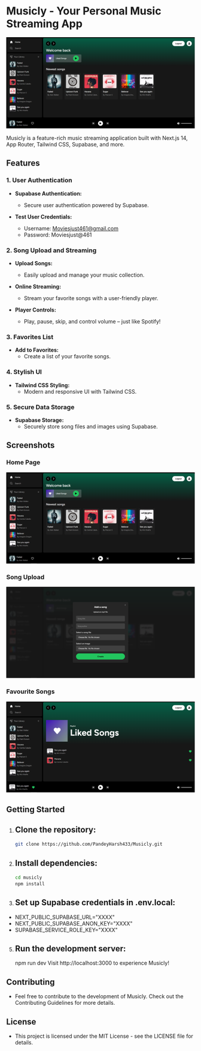 # Musicly - Your Personal Music Streaming App

![Musicly Preview](https://raw.githubusercontent.com/PandeyHarsh433/images/master/Screenshot%20(190).png)

Musicly is a feature-rich music streaming application built with Next.js 14, App Router, Tailwind CSS, Supabase, and more.

## Features

### 1. User Authentication

- **Supabase Authentication:**
  - Secure user authentication powered by Supabase.

- **Test User Credentials:**
  - Username: Moviesjust461@gmail.com
  - Password: Moviesjust@461

### 2. Song Upload and Streaming

- **Upload Songs:**
  - Easily upload and manage your music collection.

- **Online Streaming:**
  - Stream your favorite songs with a user-friendly player.

- **Player Controls:**
  - Play, pause, skip, and control volume – just like Spotify!

### 3. Favorites List

- **Add to Favorites:**
  - Create a list of your favorite songs.

### 4. Stylish UI

- **Tailwind CSS Styling:**
  - Modern and responsive UI with Tailwind CSS.

### 5. Secure Data Storage

- **Supabase Storage:**
  - Securely store song files and images using Supabase.

## Screenshots

### Home Page
![Home Page](https://raw.githubusercontent.com/PandeyHarsh433/images/master/Screenshot%20(190).png)

### Song Upload
![Song Upload](https://github.com/PandeyHarsh433/images/blob/master/image.png?raw=true)

### Favourite Songs
![Liked Songs](https://raw.githubusercontent.com/PandeyHarsh433/images/master/Screenshot%20(191).png)

## Getting Started

1. ## Clone the repository:
   ```bash
   git clone https://github.com/PandeyHarsh433/Musicly.git

2. ## Install dependencies:
    ```bash
   cd musicly
   npm install

4. ## Set up Supabase credentials in .env.local:
  - NEXT_PUBLIC_SUPABASE_URL="XXXX"
  - NEXT_PUBLIC_SUPABASE_ANON_KEY="XXXX"
  - SUPABASE_SERVICE_ROLE_KEY="XXXX"

5. ## Run the development server:
   npm run dev
   Visit http://localhost:3000 to experience Musicly!

## Contributing
  - Feel free to contribute to the development of Musicly. Check out the Contributing Guidelines for more details.

## License
  - This project is licensed under the MIT License - see the LICENSE file for details.
